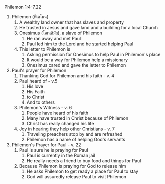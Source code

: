 Philemon 1:4-7,22

1. Philemon (ฟีเลโมน)
	1. A wealthy land owner that has slaves and property
	2. He trusted in Jesus and gave land and a building for a local Church
	3. Onesimus (โอเนสิมัส), a slave of Philemon
		1. He ran away and met Paul
		2. Paul led him to the Lord and he started helping Paul
	4. This letter to Philemon is 
		1. Asking permission for Onesimus to help Paul in Philemon's place
		2. It would be a way for Philemon help a missionary
		3. Onesimus cared and gave the letter to Philemon
2. Paul's prayer for Philemon
	1. Thanking God for Philemon and his faith - v. 4
	2. Paul heard of - v.5
		1. His love
		2. His Faith
		3. to Christ
		4. And to others
	3. Philemon's Witness - v. 6
		1. People have heard of his faith
		2. Many have trusted in Christ because of Philemon
		3. Christ has really changed his life
	4. Joy in hearing they help other Christians - v. 7
		1. Traveling preachers stop by and are refreshed
		2. Philemon has a name of helping God's servants
3. Philemon's Prayer for Paul - v. 22
	1. Paul is sure he is praying for Paul
		1. Paul is currently in the Roman jail
		2. He really needs a friend to buy food and things for Paul
	2. Because Philemon is praying for God to release him
		1. He asks Philemon to get ready a place for Paul to stay
		2. God will assuredly release Paul to visit Philemon